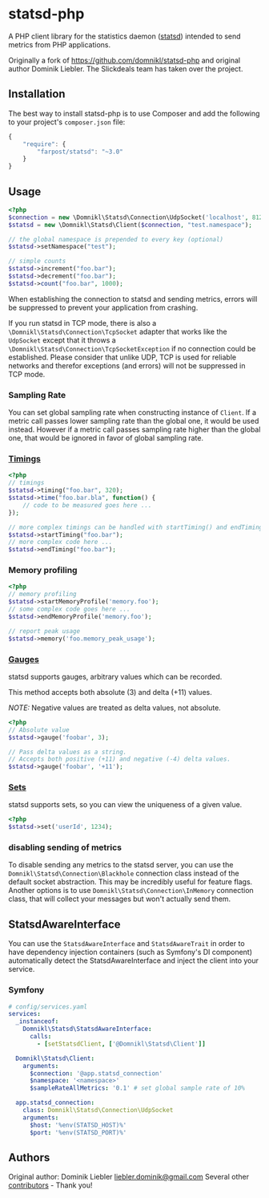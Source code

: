 # statsd-php

A PHP client library for the statistics daemon ([statsd](https://github.com/etsy/statsd)) intended to send metrics from PHP applications.

Originally a fork of https://github.com/domnikl/statsd-php and original author Dominik Liebler. The Slickdeals team has
taken over the project.

## Installation

The best way to install statsd-php is to use Composer and add the following to your project's `composer.json` file:

```javascript
{
    "require": {
        "farpost/statsd": "~3.0"
    }
}
```

## Usage

```php
<?php
$connection = new \Domnikl\Statsd\Connection\UdpSocket('localhost', 8125);
$statsd = new \Domnikl\Statsd\Client($connection, "test.namespace");

// the global namespace is prepended to every key (optional)
$statsd->setNamespace("test");

// simple counts
$statsd->increment("foo.bar");
$statsd->decrement("foo.bar");
$statsd->count("foo.bar", 1000);
```

When establishing the connection to statsd and sending metrics, errors will be suppressed to prevent your application from crashing.

If you run statsd in TCP mode, there is also a `\Domnikl\Statsd\Connection\TcpSocket` adapter that works like the `UdpSocket` except that it throws a `\Domnikl\Statsd\Connection\TcpSocketException` if no connection could be established.
Please consider that unlike UDP, TCP is used for reliable networks and therefor exceptions (and errors) will not be suppressed in TCP mode.

### Sampling Rate

You can set global sampling rate when constructing instance of `Client`. If a metric call passes lower sampling rate than the global one, it would be
used instead. However if a metric call passes sampling rate higher than the global one, that would be ignored in favor of global sampling rate.

### [Timings](https://github.com/etsy/statsd/blob/master/docs/metric_types.md#timing)

```php
<?php
// timings
$statsd->timing("foo.bar", 320);
$statsd->time("foo.bar.bla", function() {
    // code to be measured goes here ...
});

// more complex timings can be handled with startTiming() and endTiming()
$statsd->startTiming("foo.bar");
// more complex code here ...
$statsd->endTiming("foo.bar");
```

### Memory profiling

```php
<?php
// memory profiling
$statsd->startMemoryProfile('memory.foo');
// some complex code goes here ...
$statsd->endMemoryProfile('memory.foo');

// report peak usage
$statsd->memory('foo.memory_peak_usage');
```

### [Gauges](https://github.com/etsy/statsd/blob/master/docs/metric_types.md#gauges)

statsd supports gauges, arbitrary values which can be recorded.

This method accepts both absolute (3) and delta (+11) values.

*NOTE:* Negative values are treated as delta values, not absolute.

```php
<?php
// Absolute value
$statsd->gauge('foobar', 3);

// Pass delta values as a string.
// Accepts both positive (+11) and negative (-4) delta values.
$statsd->gauge('foobar', '+11');
```

### [Sets](https://github.com/etsy/statsd/blob/master/docs/metric_types.md#sets)

statsd supports sets, so you can view the uniqueness of a given value.

```php
<?php
$statsd->set('userId', 1234);
```

### disabling sending of metrics

To disable sending any metrics to the statsd server, you can use the `Domnikl\Statsd\Connection\Blackhole` connection
class instead of the default socket abstraction. This may be incredibly useful for feature flags. Another options is
to use `Domnikl\Statsd\Connection\InMemory` connection class, that will collect your messages but won't actually send them.

## StatsdAwareInterface

You can use the `StatsdAwareInterface` and `StatsdAwareTrait` in order to have dependency injection containers (such as
Symfony's DI component) automatically detect the StatsdAwareInterface and inject the client into your service.

### Symfony

```yaml
# config/services.yaml
services:
  _instanceof:
    Domnikl\Statsd\StatsdAwareInterface:
      calls:
        - [setStatsdClient, ['@Domnikl\Statsd\Client']]

  Domnikl\Statsd\Client:
    arguments:
      $connection: '@app.statsd_connection'
      $namespace: '<namespace>'
      $sampleRateAllMetrics: '0.1' # set global sample rate of 10%

  app.statsd_connection:
    class: Domnikl\Statsd\Connection\UdpSocket
    arguments:
      $host: '%env(STATSD_HOST)%'
      $port: '%env(STATSD_PORT)%'
```

## Authors

Original author: Dominik Liebler <liebler.dominik@gmail.com>
Several other [contributors](https://github.com/slickdeals/statsd-php/graphs/contributors) - Thank you!
